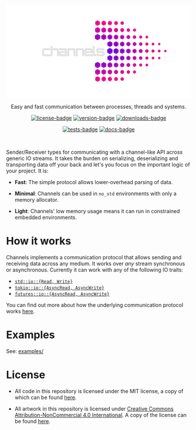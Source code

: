 [crates-io]: https://crates.io/crates/channels
[docs-rs]: https://docs.rs/channels/latest/channels
[github-actions]: https://github.com/threadexio/channels-rs/actions/workflows/ci.yaml

[license-badge]: https://img.shields.io/github/license/threadexio/channels-rs?style=for-the-badge&logo=github&label=license&labelColor=%23000&color=%236e00f2
[tests-badge]: https://img.shields.io/github/actions/workflow/status/threadexio/channels-rs/ci.yaml?style=for-the-badge&logo=github&label=tests&labelColor=%23000&color=%239500d6
[version-badge]: https://img.shields.io/crates/v/channels?style=for-the-badge&logo=rust&label=crates.io&labelColor=%23000&color=%23bc00ba
[docs-badge]: https://img.shields.io/docsrs/channels?style=for-the-badge&logo=docs.rs&labelColor=%23000&color=%23e2009e
[downloads-badge]: https://img.shields.io/crates/d/channels?style=for-the-badge&label=downloads&labelColor=%23000&color=%23ff0089

<div align="center">
  <img src=".github/images/logo.transparent.png">

  <p>
    Easy and fast communication between processes, threads and systems.
  </p>

  [![license-badge]][crates-io]
  [![version-badge]][crates-io]
  [![downloads-badge]][crates-io]

  [![tests-badge]][github-actions]
  [![docs-badge]][docs-rs]

</div>

<br>

Sender/Receiver types for communicating with a channel-like API across generic IO streams. It takes the burden on serializing, deserializing and transporting data off your back and let's you focus on the important logic of your project. It is:

- **Fast**: The simple protocol allows lower-overhead parsing of data.

- **Minimal**: Channels can be used in `no_std` environments with only a memory allocator.

- **Light**: Channels' low memory usage means it can run in constrained embedded environments.

# How it works

Channels implements a communication protocol that allows sending and receiving data across any medium. It works over _any_ stream synchronous or asynchronous. Currently it can work with any of the following IO traits:

- [`std::io::{Read, Write}`](https://doc.rust-lang.org/stable/std/io)
- [`tokio::io::{AsyncRead, AsyncWrite}`](https://docs.rs/tokio/latest/tokio/io)
- [`futures::io::{AsyncRead, AsyncWrite}`](https://docs.rs/futures/latest/futures/io)

You can find out more about how the underlying communication protocol works [here](./spec/PROTOCOL.md).

# Examples

See: [examples/](https://github.com/threadexio/channels-rs/tree/master/examples)

# License

- All code in this repository is licensed under the MIT license, a copy of which can be found [here](./LICENSE).

- All artwork in this repository is licensed under [Creative Commons Attribution-NonCommercial 4.0 International](https://creativecommons.org/licenses/by-nc/4.0/). A copy of the license can be found [here](./.github/images/LICENSE).
